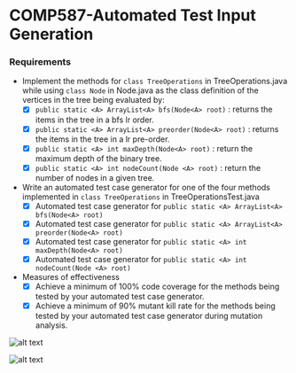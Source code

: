 # COMP587-Automated Test Input Generation
### Requirements
- Implement the methods for `class TreeOperations` in TreeOperations.java while using `class Node` in Node.java as the class definition of the vertices in the tree being evaluated by:
  - [x] `public static <A> ArrayList<A> bfs(Node<A> root)` : returns the items in the tree in a bfs lr order.
  - [x] `public static <A> ArrayList<A> preorder(Node<A> root)` : returns the items in the tree in a lr pre-order.
  - [x] `public static <A> int maxDepth(Node<A> root)` : return the maximum depth of the binary tree.
  - [X] `public static <A> int nodeCount(Node <A> root)` : return the number of nodes in a given tree.
- Write an automated test case generator for one of the four methods implemented in `class TreeOperations` in TreeOperationsTest.java
  - [X] Automated test case generator for `public static <A> ArrayList<A> bfs(Node<A> root)`
  - [X] Automated test case generator for `public static <A> ArrayList<A> preorder(Node<A> root)`
  - [X] Automated test case generator for `public static <A> int maxDepth(Node<A> root)`
  - [X] Automated test case generator for `public static <A> int nodeCount(Node <A> root)`
- Measures of effectiveness
  - [x] Achieve a minimum of 100% code coverage for the methods being tested by your automated test case generator.
  - [X] Achieve a minimum of 90% mutant kill rate for the methods being tested by your automated test case generator during mutation analysis.

![alt text](https://github.com/chizuo/COMP587-HW3/blob/main/Assignment3.gif)
 
![alt text](https://github.com/chizuo/COMP587-HW3/blob/main/coverage_mutation.gif)
